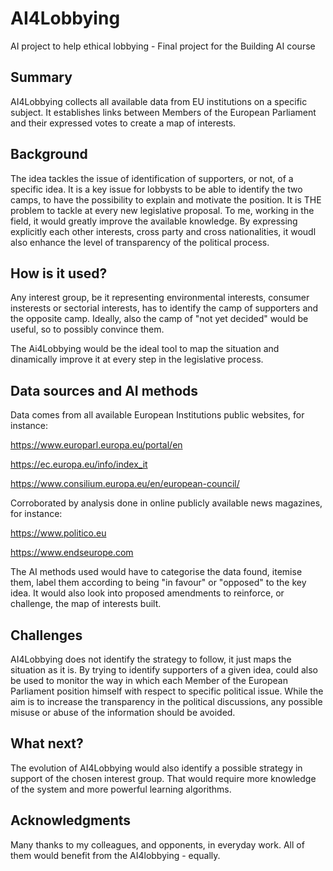 # AI4Lobbying
AI project to help ethical lobbying - 
Final project for the Building AI course

## Summary

AI4Lobbying collects all available data from EU institutions on a specific subject. It establishes links between Members of the European Parliament and their expressed votes to create a map of interests.



## Background

The idea tackles the issue of identification of supporters, or not, of a specific idea. It is a key issue for lobbysts to be able to identify the two camps, to have the possibility to explain and motivate the position. It is THE problem to tackle at every new legislative proposal. To me, working in the field, it would greatly improve the available knowledge. By expressing explicitly each other interests, cross party and cross nationalities, it woudl also enhance the level of transparency of the political process.



## How is it used?

Any interest group, be it representing environmental interests, consumer insterests or sectorial interests, has to identify the camp of supporters and the opposite camp. Ideally, also the camp of "not yet decided" would be useful, so to possibly convince them.

The Ai4Lobbying would be the ideal tool to map the situation and dinamically improve it at every step in the legislative process.


## Data sources and AI methods

Data comes from all available European Institutions public websites, for instance:

https://www.europarl.europa.eu/portal/en

https://ec.europa.eu/info/index_it

https://www.consilium.europa.eu/en/european-council/

Corroborated by analysis done in online publicly available news magazines, for instance:

https://www.politico.eu

https://www.endseurope.com

The AI methods used would have to categorise the data found, itemise them, label them according to being "in favour" or "opposed" to the key idea.
It would also look into proposed amendments to reinforce, or challenge, the map of interests built.  

## Challenges

AI4Lobbying does not identify the strategy to follow, it just maps the situation as it is. By trying to identify supporters of a given idea, could also be used to monitor the way in which each Member of the European Parliament position himself with respect to specific political issue. While the aim is to increase the transparency in the political discussions, any possible misuse or abuse of the information should be avoided.

## What next?

The evolution of AI4Lobbying would also identify a possible strategy in support of the chosen interest group. That would require more knowledge of the system and more powerful learning algorithms.


## Acknowledgments

Many thanks to my colleagues, and opponents, in everyday work. All of them would benefit from the AI4lobbying - equally.
